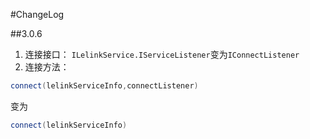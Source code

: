 #ChangeLog

##3.0.6
1. 连接接口：
`ILelinkService.IServiceListener`变为`IConnectListener`
2. 连接方法：
```java
connect(lelinkServiceInfo,connectListener)
```
变为
```java
connect(lelinkServiceInfo)
```